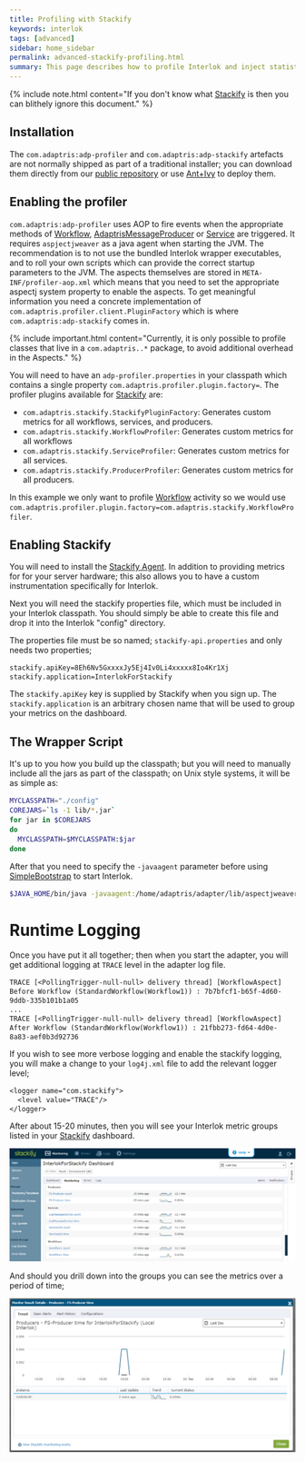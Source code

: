 ```yaml
---
title: Profiling with Stackify
keywords: interlok
tags: [advanced]
sidebar: home_sidebar
permalink: advanced-stackify-profiling.html
summary: This page describes how to profile Interlok and inject statistics into Stackify
---
```


{% include note.html content="If you don't know what [Stackify][] is then you can blithely ignore this document." %}

## Installation ##

The `com.adaptris:adp-profiler` and `com.adaptris:adp-stackify` artefacts are not normally shipped as part of a traditional installer; you can download them directly from our [public repository] or use [Ant+Ivy](advanced-ant-ivy-deploy.html) to deploy them.


## Enabling the profiler ##

`com.adaptris:adp-profiler` uses AOP to fire events when the appropriate methods of [Workflow][], [AdaptrisMessageProducer][] or [Service][] are triggered. It requires `aspjectjweaver` as a java agent when starting the JVM. The recommendation is to not use the bundled Interlok wrapper executables, and to roll your own scripts which can provide the correct startup parameters to the JVM. The aspects themselves are stored in `META-INF/profiler-aop.xml` which means that you need to set the appropriate aspectj system property to enable the aspects. To get meaningful information you need a concrete implementation of `com.adaptris.profiler.client.PluginFactory` which is where `com.adaptris:adp-stackify` comes in.

{% include important.html content="Currently, it is only possible to profile classes that live in a `com.adaptris..*` package, to avoid additional overhead in the Aspects." %}

You will need to have an `adp-profiler.properties` in your classpath which contains a single property `com.adaptris.profiler.plugin.factory=`. The profiler
plugins available for [Stackify] are:

- `com.adaptris.stackify.StackifyPluginFactory`: Generates custom metrics for all workflows, services, and producers.
- `com.adaptris.stackify.WorkflowProfiler`: Generates custom metrics for all workflows
- `com.adaptris.stackify.ServiceProfiler`: Generates custom metrics for all services.
- `com.adaptris.stackify.ProducerProfiler`: Generates custom metrics for all producers.

In this example we only want to profile [Workflow][] activity so we would use `com.adaptris.profiler.plugin.factory=com.adaptris.stackify.WorkflowProfiler`.

## Enabling Stackify ##

You will need to install the [Stackify Agent][]. In addition to providing metrics for for your server hardware; this also allows you to have a custom instrumentation specifically for Interlok.

Next you will need the stackify properties file, which must be included in your Interlok classpath.  You should simply be able to create this file and drop it into the Interlok "config" directory.

The properties file must be so named; `stackify-api.properties` and only needs two properties;
```
stackify.apiKey=8Eh6Nv5GxxxxJy5Ej4Iv0Li4xxxxx8Io4Kr1Xj
stackify.application=InterlokForStackify
```

The `stackify.apiKey` key is supplied by Stackify when you sign up.  The `stackify.application` is an arbitrary chosen name that will be used to group your metrics on the dashboard.


## The Wrapper Script ##

It's up to you how you build up the classpath; but you will need to manually include all the jars as part of the classpath; on Unix style systems, it will be as simple as:

```bash
MYCLASSPATH="./config"
COREJARS=`ls -1 lib/*.jar`
for jar in $COREJARS
do
  MYCLASSPATH=$MYCLASSPATH:$jar
done
```
After that you need to specify the `-javaagent` parameter before using [SimpleBootstrap][] to start Interlok.

```bash
$JAVA_HOME/bin/java -javaagent:/home/adaptris/adapter/lib/aspectjweaver.jar -Dorg.aspectj.weaver.loadtime.configuration=META-INF/profiler-aop.xml -cp "$MYCLASSPATH" $JAVA_ARGS com.adaptris.core.management.SimpleBootstrap bootstrap.properties
```


# Runtime Logging #

Once you have put it all together; then when you start the adapter, you will get additional logging at `TRACE` level in the adapter log file.

```
TRACE [<PollingTrigger-null-null> delivery thread] [WorkflowAspect] Before Workflow (StandardWorkflow(Workflow1)) : 7b7bfcf1-b65f-4d60-9ddb-335b101b1a05
...
TRACE [<PollingTrigger-null-null> delivery thread] [WorkflowAspect] After Workflow (StandardWorkflow(Workflow1)) : 21fbb273-fd64-4d0e-8a83-aef0b3d92736
```

If you wish to see more verbose logging and enable the stackify logging, you will make a change to your `log4j.xml` file to add the relevant logger level;

```
<logger name="com.stackify">
  <level value="TRACE"/>
</logger>
```

After about 15-20 minutes, then you will see your Interlok metric groups listed in your [Stackify][] dashboard.

![Dashboard](./images/stackify/StackifyDash.png)

And should you drill down into the groups you can see the metrics over a period of time;

![FSProducer](./images/stackify/FSProducer.png)



[Stackify]: http://stackify.com/
[public repository]: http://development.adaptris.net/nexus/content/groups/public/com/adaptris/
[SimpleBootstrap]: http://development.adaptris.net/javadocs/v3-snapshot/Interlok-API/com/adaptris/core/management/SimpleBootstrap.html
[Stackify Agent]: https://stackify.screenstepslive.com/s/3095/m/7787/l/119709-installation-for-linux
[Workflow]: http://development.adaptris.net/javadocs/v3-snapshot/Interlok-API/com/adaptris/core/AdaptrisMessageListener.html#onAdaptrisMessage-com.adaptris.core.AdaptrisMessage-
[AdaptrisMessageProducer]: http://development.adaptris.net/javadocs/v3-snapshot/Interlok-API/com/adaptris/core/AdaptrisMessageSender.html#produce-com.adaptris.core.AdaptrisMessage-com.adaptris.core.ProduceDestination-
[Service]: http://development.adaptris.net/javadocs/v3-snapshot/Interlok-API/com/adaptris/core/Service.html#doService-com.adaptris.core.AdaptrisMessage-
